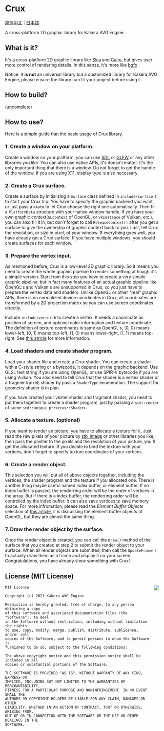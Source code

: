 # Crux
[简体中文](https://github.com/kakera-avg-engine/crux/blob/dev/master/README_zh_hans.md) | [日本語](https://github.com/kakera-avg-engine/crux/blob/dev/master/README_ja_jp.md)

A cross-platform 2D graphic library for Kakera AVG Engine.

## What is it?

It's a cross-platform 2D graphic library like [Skia](https://skia.org/) and [Cairo](https://www.cairographics.org/), but gives user more control of rendering details. In this sense, it's more like [bgfx](https://github.com/bkaradzic/bgfx).

Notice: It **is not** an universal library but a customized library for Kakera AVG Engine, please ensure the library can fit your project before using it.

## How to build?

(uncomplete)

## How to use?

Here is a simple guide that the basic usage of Crux library.

### 1. Create a window on your platform.

Create a window on your platform, you can use [SDL](https://www.libsdl.org/) or [GLFW](https://www.glfw.org/) or any other libraries you like.  You can also use native APIs, it's doesn't matter. It's the only important thing that there is a window. Do not forget to get the handle of the window, if you are using X11, display type is also necessary.

###  2. Create a Crux surface.

Create a surface by initializing a `Surface` class defined in `include/surface.h` to start your Crux trip. You have to specify the graphic backend you want, or just pass a `kAuto` to let Crux choose the right one automatically. Then fill a `PlatformData` structure with your native window handle. If you have your own graphic context(`GLcontext` of OpenGL, or `VkInstance` of Vulkan, etc.), you can also fill it in, but don't forget to call `ReleaseContext()` after you get a surface to give the ownership of graphic context back to you. Last, tell Crux the resolution, or size in pixel, of your window. If everything goes well, you have already got a Crux surface. If you have multiple windows, you should create surfaces for each window.

### 3. Prepare the vertex input.

As mentioned before, Crux is a low-level 2D graphic library. So it means you need to create the whole graphic pipeline to render something although it's a simple version. Start from this step you have to create a very simple graphic pipeline, but in fact many features of an actual graphic pipeline like OpenGL's and Vulkan's are unsupported in Crux, so you just have to prepare the vertex data and shaders. Unlike OpenGL or other "real" graphic APIs, there is no normalized device coordinates in Crux, all coordinates are transformed by a 2D projection matrix so you can use screen coordinates directly.

Include `include/vertex.h` to create a vertex. It needs a coordinate as position of screen, and optional color information and texture coordinate. The definition of texture coordinates is same as OpenGL's, (0, 0) means lower-left, (0, 1) means top-left, (1, 0) means lower-right, (1, 1) means top-right. See [this atricle](https://learnopengl.com/Getting-started/Textures) for more information.

### 4. Load shaders and create shader program.

Load your shader file and create a Crux shader. You can create a shader with a C-style string or a bytecode, it depends on the graphic backend. Use GLSL text string if you are using OpenGL, or use SPIR-V bytecode if you are using Vulkan. You also need to tell Crux that the shader is a vertex shader or a fragment(pixel) shader by pass a `ShaderType` enumeration. The support for geometry shader is in plan.

If you have created your vexter shader and fragment shader, you need to put them together to create a shader program, just by passing a `std::vector` of some `std::unique_ptr<crux::Shader>`.

### 5. Allocate a texture. (optional)

If you want to render an picture, you have to allocate a texture for it. Just read the raw pixels of your picture by [stb_image](https://github.com/nothings/stb) or other libraries you like, then pass the pointer to the pixels and the resolution of your picture, you'll get the allocated texture. If you decide to bind the texture with your vertices, don't forget to specify texture coordinates of your vertices.

### 6. Create a render object.

This selection you will put all of above objects together, including the vertices, the shader program and the texture if you allocated one. There is another thing maybe useful named index buffer, or element buffer. If no index buffer is passed, the renderring order will be the order of vertices in the array. But if there is a index buffer, the renderring order will be controlled by the index buffer. It can also save vertices to save memory space. For more infromation, please read the *Element Buffer Objects* selection of [this article](https://learnopengl.com/#!Getting-started/Hello-Triangle), it is discussing the element buffer objects of OpenGL, but they are almost the same thing.

### 7. Draw the render object by the surface.

Once the render object is created, you can call the `Draw()` method of the surface that you created at step 2 to submit the render object to your surface. When all render objects are submitted, then call the `UpdateFrame()` to actually draw them as a frame and display it on your screen. Congratulations, you have already show something with Crux!

## License (MIT License)

<a href="https://opensource.org/licenses/MIT" target="_blank">
<img align="right" src="http://opensource.org/trademarks/opensource/OSI-Approved-License-100x137.png">
</a>

```
MIT License

Copyright (c) 2021 Kakera AVG Engine

Permission is hereby granted, free of charge, to any person obtaining a copy
of this software and associated documentation files (the "Software"), to deal
in the Software without restriction, including without limitation the rights
to use, copy, modify, merge, publish, distribute, sublicense, and/or sell
copies of the Software, and to permit persons to whom the Software is
furnished to do so, subject to the following conditions:

The above copyright notice and this permission notice shall be included in all
copies or substantial portions of the Software.

THE SOFTWARE IS PROVIDED "AS IS", WITHOUT WARRANTY OF ANY KIND, EXPRESS OR
IMPLIED, INCLUDING BUT NOT LIMITED TO THE WARRANTIES OF MERCHANTABILITY,
FITNESS FOR A PARTICULAR PURPOSE AND NONINFRINGEMENT. IN NO EVENT SHALL THE
AUTHORS OR COPYRIGHT HOLDERS BE LIABLE FOR ANY CLAIM, DAMAGES OR OTHER
LIABILITY, WHETHER IN AN ACTION OF CONTRACT, TORT OR OTHERWISE, ARISING FROM,
OUT OF OR IN CONNECTION WITH THE SOFTWARE OR THE USE OR OTHER DEALINGS IN THE
SOFTWARE.
```

